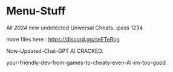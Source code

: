 # Menu-Stuff
All *2024* new undetected Universal Cheats.
:pass 1234

more files here : https://discord.gg/seETeRcg

Now-Updated-Chat-GPT AI CRACKED.

your-friendly-dev-from-games-to-cheats-even-AI-im-too-good.
